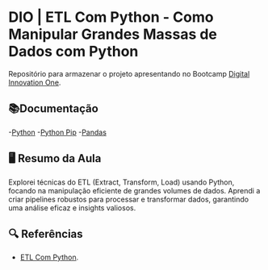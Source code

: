 
# DIO | ETL Com Python - Como Manipular Grandes Massas de Dados com Python

Repositório para armazenar o projeto apresentando no Bootcamp [Digital Innovation One](https://www.dio.me/).

## 📚Documentação
-[Python](https://www.python.org/downloads/)
-[Python Pip](https://pypi.org/project/pip/)
-[Pandas](https://pandas.pydata.org/getting_started.html)

## 🖥 Resumo da Aula

Explorei técnicas do ETL (Extract, Transform, Load) usando Python, focando na manipulação eficiente de grandes volumes de dados. Aprendi a criar pipelines robustos para processar e transformar dados, garantindo uma análise eficaz e insights valiosos.

## 🔍 Referências 

- [ETL Com Python](https://www.youtube.com/watch?v=R0rMMDOuXEQ&t=811s).
